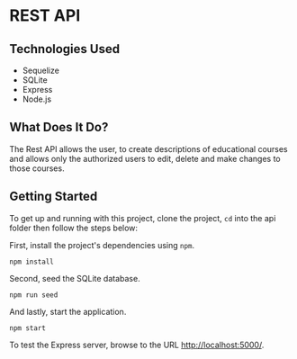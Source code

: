 
# REST API

## Technologies Used

* Sequelize
* SQLite
* Express
* Node.js

## What Does It Do?

The Rest API allows the user, to create descriptions of educational courses and allows only the authorized users to edit, delete and make changes to those courses.

## Getting Started

To get up and running with this project, clone the project, `cd` into the api folder then follow the steps below:

First, install the project's dependencies using `npm`.

```
npm install
```

Second, seed the SQLite database.

```
npm run seed
```

And lastly, start the application.

```
npm start
```

To test the Express server, browse to the URL [http://localhost:5000/](http://localhost:5000/).
